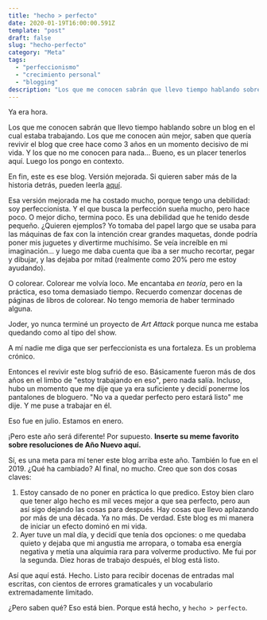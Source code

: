 ```yaml
---
title: "hecho > perfecto"
date: 2020-01-19T16:00:00.591Z
template: "post"
draft: false
slug: "hecho-perfecto"
category: "Meta"
tags:
  - "perfeccionismo"
  - "crecimiento personal"
  - "blogging"
description: "Los que me conocen sabrán que llevo tiempo hablando sobre un blog en el cual estaba trabajando. Los que me conocen aún mejor, saben que quería revivir el blog que cree hace como 3 años en un momento decisivo de mi vida. Y los que no me conocen para nada… bueno, es un placer tenerlos aquí. Luego los pongo en contexto."
---
```


Ya era hora.

Los que me conocen sabrán que llevo tiempo hablando sobre un blog en el cual estaba trabajando. Los que me conocen aún mejor, saben que quería revivir el blog que cree hace como 3 años en un momento decisivo de mi vida. Y los que no me conocen para nada… Bueno, es un placer tenerlos aquí. Luego los pongo en contexto.

En fin, este es ese blog. Versión mejorada. Si quieren saber más de la historia detrás, pueden leerla [aquí](/blog "Acerca del blog - <mividaencódigo />").

Esa versión mejorada me ha costado mucho, porque tengo una debilidad: soy perfeccionista. Y el que busca la perfección sueña mucho, pero hace poco. O mejor dicho, termina poco. Es una debilidad que he tenido desde pequeño. ¿Quieren ejemplos? Yo tomaba del papel largo que se usaba para las máquinas de fax con la intención crear grandes maquetas, donde podría poner mis juguetes y divertirme muchísimo. Se veía increíble en mi imaginación... y luego me daba cuenta que iba a ser mucho recortar, pegar y dibujar, y las dejaba por mitad (realmente como 20% pero me estoy ayudando).

O colorear. Colorear me volvía loco. Me encantaba _en teoría_, pero en la práctica, eso toma demasiado tiempo. Recuerdo comenzar docenas de páginas de libros de colorear. No tengo memoria de haber terminado alguna.

Joder, yo nunca terminé un proyecto de _Art Attack_ porque nunca me estaba quedando como al tipo del show.

A mí nadie me diga que ser perfeccionista es una fortaleza. Es un problema crónico.

Entonces el revivir este blog sufrió de eso. Básicamente fueron más de dos años en el limbo de "estoy trabajando en eso", pero nada salía. Incluso, hubo un momento que me dije que ya era suficiente y decidí ponerme los pantalones de bloguero. "No va a quedar perfecto pero estará listo" me dije. Y me puse a trabajar en él.

Eso fue en julio. Estamos en enero.

¡Pero este año será diferente! Por supuesto. **Inserte su meme favorito sobre resoluciones de Año Nuevo aquí.**

Sí, es una meta para mí tener este blog arriba este año. También lo fue en el 2019. ¿Qué ha cambiado? Al final, no mucho. Creo que son dos cosas claves:

1. Estoy cansado de no poner en práctica lo que predico. Estoy bien claro que tener algo hecho es mil veces mejor a que sea perfecto, pero aun así sigo dejando las cosas para después. Hay cosas que llevo aplazando por más de una década. Ya no más. De verdad. Este blog es mi manera de iniciar un efecto dominó en mi vida.
2. Ayer tuve un mal día, y decidí que tenía dos opciones: o me quedaba quieto y dejaba que mi angustia me arropara, o tomaba esa energía negativa y metía una alquimia rara para volverme productivo. Me fui por la segunda. Diez horas de trabajo después, el blog está listo.

Así que aquí está. Hecho. Listo para recibir docenas de entradas mal escritas, con cientos de errores gramaticales y un vocabulario extremadamente limitado.

¿Pero saben qué? Eso está bien. Porque está hecho, y `hecho > perfecto`.
